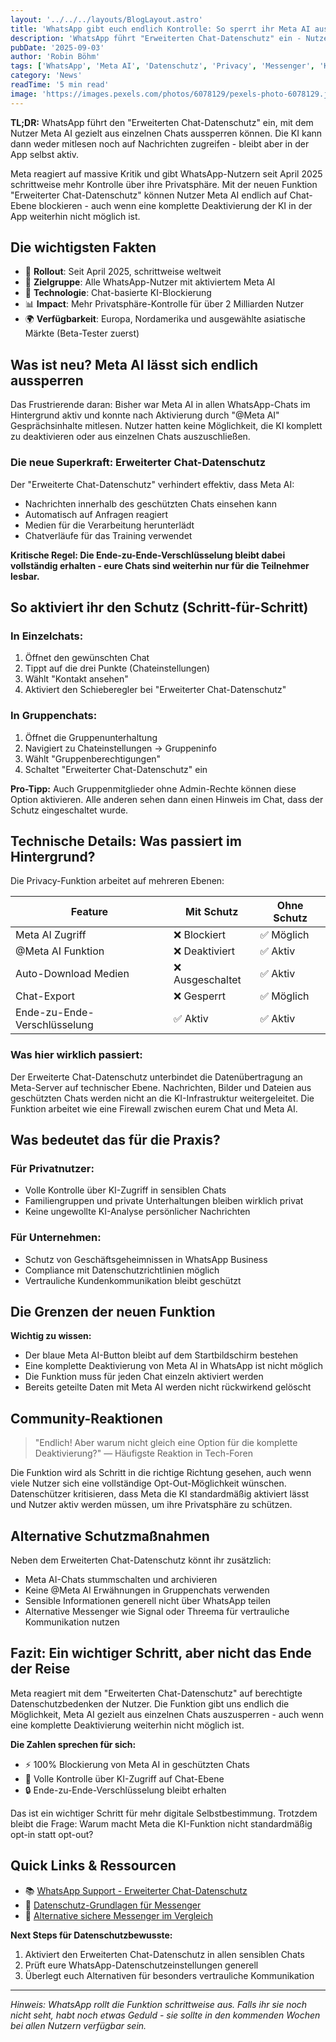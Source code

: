 ```yaml
---
layout: '../../../layouts/BlogLayout.astro'
title: 'WhatsApp gibt euch endlich Kontrolle: So sperrt ihr Meta AI aus euren Chats aus'
description: 'WhatsApp führt "Erweiterten Chat-Datenschutz" ein - Nutzer können Meta AI gezielt aus einzelnen Chats blockieren. So funktioniert die neue Privacy-Funktion.'
pubDate: '2025-09-03'
author: 'Robin Böhm'
tags: ['WhatsApp', 'Meta AI', 'Datenschutz', 'Privacy', 'Messenger', 'KI-Sicherheit']
category: 'News'
readTime: '5 min read'
image: 'https://images.pexels.com/photos/6078129/pexels-photo-6078129.jpeg?auto=compress&cs=tinysrgb&w=1200&h=600&dpr=2'
---
```


**TL;DR:** WhatsApp führt den "Erweiterten Chat-Datenschutz" ein, mit dem Nutzer Meta AI gezielt aus einzelnen Chats aussperren können. Die KI kann dann weder mitlesen noch auf Nachrichten zugreifen - bleibt aber in der App selbst aktiv.

Meta reagiert auf massive Kritik und gibt WhatsApp-Nutzern seit April 2025 schrittweise mehr Kontrolle über ihre Privatsphäre. Mit der neuen Funktion "Erweiterter Chat-Datenschutz" können Nutzer Meta AI endlich auf Chat-Ebene blockieren - auch wenn eine komplette Deaktivierung der KI in der App weiterhin nicht möglich ist.

## Die wichtigsten Fakten

- 📅 **Rollout**: Seit April 2025, schrittweise weltweit
- 🎯 **Zielgruppe**: Alle WhatsApp-Nutzer mit aktiviertem Meta AI
- 🔧 **Technologie**: Chat-basierte KI-Blockierung
- 📊 **Impact**: Mehr Privatsphäre-Kontrolle für über 2 Milliarden Nutzer
- 🌍 **Verfügbarkeit**: Europa, Nordamerika und ausgewählte asiatische Märkte (Beta-Tester zuerst)

## Was ist neu? Meta AI lässt sich endlich aussperren

Das Frustrierende daran: Bisher war Meta AI in allen WhatsApp-Chats im Hintergrund aktiv und konnte nach Aktivierung durch "@Meta AI" Gesprächsinhalte mitlesen. Nutzer hatten keine Möglichkeit, die KI komplett zu deaktivieren oder aus einzelnen Chats auszuschließen.

### Die neue Superkraft: Erweiterter Chat-Datenschutz

Der "Erweiterte Chat-Datenschutz" verhindert effektiv, dass Meta AI:
- Nachrichten innerhalb des geschützten Chats einsehen kann
- Automatisch auf Anfragen reagiert
- Medien für die Verarbeitung herunterlädt
- Chatverläufe für das Training verwendet

**Kritische Regel: Die Ende-zu-Ende-Verschlüsselung bleibt dabei vollständig erhalten - eure Chats sind weiterhin nur für die Teilnehmer lesbar.**

## So aktiviert ihr den Schutz (Schritt-für-Schritt)

### In Einzelchats:
1. Öffnet den gewünschten Chat
2. Tippt auf die drei Punkte (Chateinstellungen)
3. Wählt "Kontakt ansehen"
4. Aktiviert den Schieberegler bei "Erweiterter Chat-Datenschutz"

### In Gruppenchats:
1. Öffnet die Gruppenunterhaltung
2. Navigiert zu Chateinstellungen → Gruppeninfo
3. Wählt "Gruppenberechtigungen"
4. Schaltet "Erweiterter Chat-Datenschutz" ein

**Pro-Tipp:** Auch Gruppenmitglieder ohne Admin-Rechte können diese Option aktivieren. Alle anderen sehen dann einen Hinweis im Chat, dass der Schutz eingeschaltet wurde.

## Technische Details: Was passiert im Hintergrund?

Die Privacy-Funktion arbeitet auf mehreren Ebenen:

| Feature | Mit Schutz | Ohne Schutz |
|---------|------------|-------------|
| Meta AI Zugriff | ❌ Blockiert | ✅ Möglich |
| @Meta AI Funktion | ❌ Deaktiviert | ✅ Aktiv |
| Auto-Download Medien | ❌ Ausgeschaltet | ✅ Aktiv |
| Chat-Export | ❌ Gesperrt | ✅ Möglich |
| Ende-zu-Ende-Verschlüsselung | ✅ Aktiv | ✅ Aktiv |

### Was hier wirklich passiert:

Der Erweiterte Chat-Datenschutz unterbindet die Datenübertragung an Meta-Server auf technischer Ebene. Nachrichten, Bilder und Dateien aus geschützten Chats werden nicht an die KI-Infrastruktur weitergeleitet. Die Funktion arbeitet wie eine Firewall zwischen eurem Chat und Meta AI.

## Was bedeutet das für die Praxis?

### Für Privatnutzer:
- Volle Kontrolle über KI-Zugriff in sensiblen Chats
- Familiengruppen und private Unterhaltungen bleiben wirklich privat
- Keine ungewollte KI-Analyse persönlicher Nachrichten

### Für Unternehmen:
- Schutz von Geschäftsgeheimnissen in WhatsApp Business
- Compliance mit Datenschutzrichtlinien möglich
- Vertrauliche Kundenkommunikation bleibt geschützt

## Die Grenzen der neuen Funktion

**Wichtig zu wissen:**
- Der blaue Meta AI-Button bleibt auf dem Startbildschirm bestehen
- Eine komplette Deaktivierung von Meta AI in WhatsApp ist nicht möglich
- Die Funktion muss für jeden Chat einzeln aktiviert werden
- Bereits geteilte Daten mit Meta AI werden nicht rückwirkend gelöscht

## Community-Reaktionen

> "Endlich! Aber warum nicht gleich eine Option für die komplette Deaktivierung?"
> — Häufigste Reaktion in Tech-Foren

Die Funktion wird als Schritt in die richtige Richtung gesehen, auch wenn viele Nutzer sich eine vollständige Opt-Out-Möglichkeit wünschen. Datenschützer kritisieren, dass Meta die KI standardmäßig aktiviert lässt und Nutzer aktiv werden müssen, um ihre Privatsphäre zu schützen.

## Alternative Schutzmaßnahmen

Neben dem Erweiterten Chat-Datenschutz könnt ihr zusätzlich:
- Meta AI-Chats stummschalten und archivieren
- Keine @Meta AI Erwähnungen in Gruppenchats verwenden
- Sensible Informationen generell nicht über WhatsApp teilen
- Alternative Messenger wie Signal oder Threema für vertrauliche Kommunikation nutzen

## Fazit: Ein wichtiger Schritt, aber nicht das Ende der Reise

Meta reagiert mit dem "Erweiterten Chat-Datenschutz" auf berechtigte Datenschutzbedenken der Nutzer. Die Funktion gibt uns endlich die Möglichkeit, Meta AI gezielt aus einzelnen Chats auszusperren - auch wenn eine komplette Deaktivierung weiterhin nicht möglich ist.

**Die Zahlen sprechen für sich:**
- ⚡ 100% Blockierung von Meta AI in geschützten Chats
- 🎯 Volle Kontrolle über KI-Zugriff auf Chat-Ebene
- 🔒 Ende-zu-Ende-Verschlüsselung bleibt erhalten

Das ist ein wichtiger Schritt für mehr digitale Selbstbestimmung. Trotzdem bleibt die Frage: Warum macht Meta die KI-Funktion nicht standardmäßig opt-in statt opt-out?

## Quick Links & Ressourcen

- 📚 [WhatsApp Support - Erweiterter Chat-Datenschutz](https://faq.whatsapp.com/715385484388016/)
- 🔐 [Datenschutz-Grundlagen für Messenger](https://www.bsi.bund.de/DE/Themen/Verbraucherinnen-und-Verbraucher/Informationen-und-Empfehlungen/Kommunikation/Messenger/messenger_node.html)
- 💬 [Alternative sichere Messenger im Vergleich](https://www.kuketz-blog.de/messenger-uebersicht-eine-rangliste-nach-sicherheit-und-datenschutz/)

**Next Steps für Datenschutzbewusste:**
1. Aktiviert den Erweiterten Chat-Datenschutz in allen sensiblen Chats
2. Prüft eure WhatsApp-Datenschutzeinstellungen generell
3. Überlegt euch Alternativen für besonders vertrauliche Kommunikation

---

*Hinweis: WhatsApp rollt die Funktion schrittweise aus. Falls ihr sie noch nicht seht, habt noch etwas Geduld - sie sollte in den kommenden Wochen bei allen Nutzern verfügbar sein.*